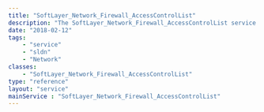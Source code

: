 ```yaml
---
title: "SoftLayer_Network_Firewall_AccessControlList"
description: "The SoftLayer_Network_Firewall_AccessControlList service accesses general information relating to a single SoftLayer firewall access control list.  This is the object which ties the running rules to a specific context. The current running rule set can be pulled from this service. Use the [[SoftLayer Network Firewall Template]] service to pull SoftLayer recommended rule set templates. Use the [[SoftLayer Network Firewall Update Request]] service to submit a firewall update request. "
date: "2018-02-12"
tags:
    - "service"
    - "sldn"
    - "Network"
classes:
    - "SoftLayer_Network_Firewall_AccessControlList"
type: "reference"
layout: "service"
mainService : "SoftLayer_Network_Firewall_AccessControlList"
---
```


